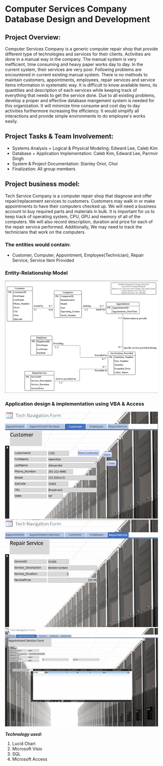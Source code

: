 # Computer Services Company Database Design and Development

## Project Overview:
Computer Services Company is a generic computer repair shop that provide different type of technologies and services for their clients. Activities are done in a manual way in the company. The manual system is very inefficient, time consuming and heavy paper works day to day. In the current system, their services are very poor. Following problems are encountered in current existing manual system. There is no methods to maintain customers, appointments, employees, repair services and service items information in systematic way. It is difficult to know available items, its quantities and description of each services while keeping track of everything that needs to get the service done. Due to all existing problems, develop a proper and effective database mangement system is needed for this organization. It will minimize time consume and cost day to day activities furthermore increasing the efficiency. It would simplify all interactions and provide simple environments to do employee's works easily.

## Project Tasks & Team Involvement:
- Systems Analysis + Logical & Physical Modeling: Edward Lee, Caleb Kim
- Database + Application Implementation: Caleb Kim, Edward Lee, Parmvir Singh
- System & Project Documentation: Stanley Oriol, Choi
- Finalization: All group members
 
## Project business model:
Tech Service Company is a computer repair shop that diagnose and offer repair/replacement services to customers. Customers may walk in or make appointments to have their computers checked up. We will need a business account to buy required parts and materials in bulk. It is important for us to keep track of operating system, CPU, GPU and memory of all of the computers. We will also record description, duration and price for each of the repair service performed. Additionally, We may need to track the technicians that work on the computers.

### The entities would contain:
- Customer, Computer, Appointment, Employee(Technician), Repair Service, Service Item Provided

### Entity-Relationship Model

![dim](https://github.com/Eddlee97/Computer-Service-Company-Database-Design-and-Development/blob/77c82247fc1d3d1278386679f77cc34f000a543d/Database%20Design%20(ER%20model).png)

### Application design & implementation using VBA & Access
![Alt text](https://github.com/Eddlee97/Computer-Service-Company-Database-Design-and-Development/blob/2879460ce8b04312837cd9aef92df36e34bda363/Application%20Implementation/customer%20form.png)
![Alt text](https://github.com/Eddlee97/Computer-Service-Company-Database-Design-and-Development/blob/2879460ce8b04312837cd9aef92df36e34bda363/Application%20Implementation/repair%20service%20form.png)
![Alt text](https://github.com/Eddlee97/Computer-Service-Company-Database-Design-and-Development/blob/2879460ce8b04312837cd9aef92df36e34bda363/Application%20Implementation/appointment%20service%20form.png)

***Technology used:***<br>
1. Lucid Chart
2. Microsoft Visio
3. SQL
4. Microsoft Access

